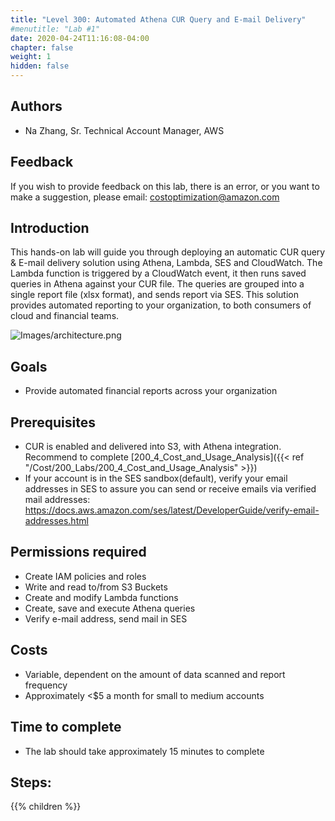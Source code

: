 ```yaml
---
title: "Level 300: Automated Athena CUR Query and E-mail Delivery"
#menutitle: "Lab #1"
date: 2020-04-24T11:16:08-04:00
chapter: false
weight: 1
hidden: false
---
```

## Authors
- Na Zhang, Sr. Technical Account Manager, AWS

## Feedback
If you wish to provide feedback on this lab, there is an error, or you want to make a suggestion, please email: costoptimization@amazon.com

## Introduction
This hands-on lab will guide you through deploying an automatic CUR query & E-mail delivery solution using Athena, Lambda, SES and CloudWatch. The Lambda function is triggered by a CloudWatch event, it then runs saved queries in Athena against your CUR file. The queries are grouped into a single report file (xlsx format), and sends report via SES. This solution provides automated reporting to your organization, to both consumers of cloud and financial teams.

![Images/architecture.png](/Cost/300_Automated_CUR_Query_and_Email_Delivery/Images/architecture.png)

## Goals
- Provide automated financial reports across your organization

## Prerequisites
- CUR is enabled and delivered into S3, with Athena integration. Recommend to complete [200_4_Cost_and_Usage_Analysis]({{< ref "/Cost/200_Labs/200_4_Cost_and_Usage_Analysis" >}})
- If your account is in the SES sandbox(default), verify your email addresses in SES to assure you can send or receive emails via verified mail addresses: https://docs.aws.amazon.com/ses/latest/DeveloperGuide/verify-email-addresses.html


## Permissions required
- Create IAM policies and roles
- Write and read to/from S3 Buckets
- Create and modify Lambda functions
- Create, save and execute Athena queries
- Verify e-mail address, send mail in SES


## Costs
- Variable, dependent on the amount of data scanned and report frequency
- Approximately <$5 a month for small to medium accounts


## Time to complete
- The lab should take approximately 15 minutes to complete


## Steps:
{{% children  %}}
